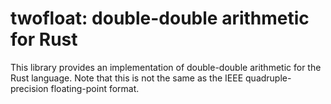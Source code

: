twofloat: double-double arithmetic for Rust
===========================================

This library provides an implementation of double-double arithmetic for the
Rust language. Note that this is not the same as the IEEE quadruple-precision
floating-point format.
